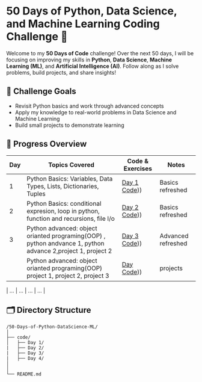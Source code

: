 
#  50 Days of Python, Data Science, and Machine Learning Coding Challenge 🎉

Welcome to my **50 Days of Code** challenge! Over the next 50 days, I will be focusing on improving my skills in **Python**, **Data Science**, **Machine Learning (ML)**, and **Artificial Intelligence (AI)**. Follow along as I solve problems, build projects, and share insights!

## 🎯 Challenge Goals
- Revisit Python basics and work through advanced concepts
- Apply my knowledge to real-world problems in Data Science and Machine Learning
- Build small projects to demonstrate learning

## 📅 Progress Overview

| Day | Topics Covered | Code & Exercises | Notes |
|-----|----------------|------------------|-------|
| 1   | Python Basics: Variables, Data Types, Lists, Dictionaries, Tuples | [Day 1 Code](https://github.com/NimraAslamkhan/python_coding_challenges))) | Basics refreshed |
| 2   | Python Basics: conditional expresion, loop in python, function and recursions, file I/o| [Day 2 Code](https://github.com/NimraAslamkhan/python_coding_challenges))) | Basics refreshed |
| 3   | Python advanced: object orianted programing(OOP) , python andvance 1, python advance 2,project 1, project 2  | [Day 3 Code](https://github.com/NimraAslamkhan/python_coding_challenges))) | Advanced refreshed |
|    | Python advanced: object orianted programing(OOP) project 1, project 2, project 3  | [Day  Code](https://github.com/NimraAslamkhan/python_coding_challenges))) | projects |


| ... | ... | ... | ... |

## 🗂 Directory Structure

```plaintext
/50-Days-of-Python-DataScience-ML/
│
├── code/
│   ├── Day 1/
|   ├── Day 2/
|   ├── Day 3/
|   ├── Day 4/
│   
│
└── README.md
